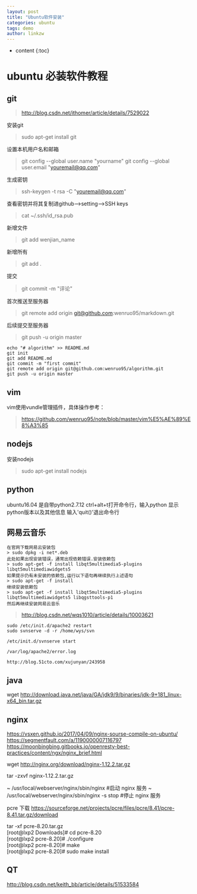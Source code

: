 ```yaml
---
layout: post
title: "Ubuntu软件安装"
categories: ubuntu
tags: demo
author: linkzw
---
```


* content
{:toc}


# ubuntu 必装软件教程

## git

> http://blog.csdn.net/ithomer/article/details/7529022

安装git
> sudo apt-get install git

设置本机用户名和邮箱
> git config --global user.name "yourname"
> git config --global user.email "youremail@qq.com"

生成密钥
> ssh-keygen -t rsa -C "youremail@qq.com"

查看密钥并将其复制进github-->setting-->SSH keys
> cat ~/.ssh/id_rsa.pub

新增文件
> git add wenjian_name

新增所有
> git add .

提交
> git commit -m "评论"

首次推送至服务器
> git remote add origin git@github.com:wenruo95/markdown.git

后续提交至服务器
> git push -u origin master

	echo "# algorithm" >> README.md
	git init
	git add README.md
	git commit -m "first commit"
	git remote add origin git@github.com:wenruo95/algorithm.git
	git push -u origin master

## vim
vim使用vundle管理插件，具体操作参考：
> https://github.com/wenruo95/note/blob/master/vim%E5%AE%89%E8%A3%85

## nodejs
安装nodejs
> sudo apt-get install nodejs

## python
ubuntu16.04 是自带python2.7.12
ctrl+alt+t打开命令行，输入python 显示python版本以及其他信息 输入'quit()'退出命令行


## 网易云音乐

	在官网下载网易云安装包
	> sudo dpkg -i net*.deb
	此处如果出现安装错误，通常出现依赖错误.安装依赖包
	> sudo apt-get -f install libqt5multimedia5-plugins libqt5multimediawidgets5
	如果提示仍有未安装的依赖包,运行以下语句再继续执行上述语句
	> sudo apt-get -f install
	继续安装依赖包
	> sudo apt-get -f install libqt5multimedia5-plugins libqt5multimediawidgets5 libqgsttools-p1
	然后再继续安装网易云音乐


> http://blog.csdn.net/wqs1010/article/details/10003621

	sudo /etc/init.d/apache2 restart
	sudo svnserve -d -r /home/wys/svn

	/etc/init.d/svnserve start   

	/var/log/apache2/error.log

	http://blog.51cto.com/xujunyan/243958


## java

wget http://download.java.net/java/GA/jdk9/9/binaries/jdk-9+181_linux-x64_bin.tar.gz



## nginx
https://vsxen.github.io/2017/04/09/nginx-sourse-compile-on-ubuntu/
https://segmentfault.com/a/1190000007116797
https://moonbingbing.gitbooks.io/openresty-best-practices/content/ngx/nginx_brief.html

wget http://nginx.org/download/nginx-1.12.2.tar.gz

tar -zxvf nginx-1.12.2.tar.gz


 ~ /usr/local/webserver/nginx/sbin/nginx           #启动 nginx 服务
 ~ /usr/local/webserver/nginx/sbin/nginx -s stop   #停止 nginx 服务

pcre 下载
https://sourceforge.net/projects/pcre/files/pcre/8.41/pcre-8.41.tar.gz/download

tar -xf pcre-8.20.tar.gz   
[root@lxp2 Downloads]# cd pcre-8.20  
[root@lxp2 pcre-8.20]# ./configure  
[root@lxp2 pcre-8.20]# make  
[root@lxp2 pcre-8.20]# sudo make install  



## QT
http://blog.csdn.net/keith_bb/article/details/51533584